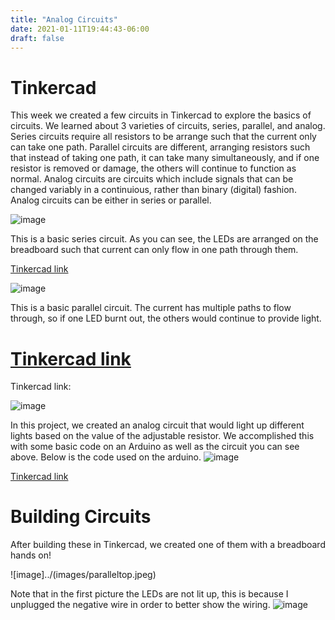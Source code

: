 ```yaml
---
title: "Analog Circuits"
date: 2021-01-11T19:44:43-06:00
draft: false
---
```


# Tinkercad
This week we created a few circuits in Tinkercad to explore the basics of circuits. We learned about 3 varieties of circuits, series, parallel, and analog. Series circuits require all resistors to be arrange such that the current only can take one path. Parallel circuits are different, arranging resistors such that instead of taking one path, it can take many simultaneously, and if one resistor is removed or damage, the others will continue to function as normal. Analog circuits are circuits which include signals that can be changed variably in a continuious, rather than binary (digital) fashion. Analog circuits can be either in series or parallel.

![image](../images/series.png)

This is a basic series circuit. As you can see, the LEDs are arranged on the breadboard such that current can only flow in one path through them.

[Tinkercad link](https://www.tinkercad.com/things/iTgSzZUdWof-terrific-tumelo/editel?tenant=circuits)

![image](../images/paralle.png)

This is a basic parallel circuit. The current has multiple paths to flow through, so if one LED burnt out, the others would continue to provide light.


[Tinkercad link](https://www.tinkercad.com/things/clRP9Yy7Rd2-stunning-bombul/editel)
=======
Tinkercad link:

![image](../images/stoplight.png)

In this project, we created an analog circuit that would light up different lights based on the value of the adjustable resistor. We accomplished this with some basic code on an Arduino as well as the circuit you can see above. Below is the code used on the arduino.
![image](../images/stoplightcode.png)


[Tinkercad link](https://www.tinkercad.com/things/aLr1blAbi39-incredible-gogo/editel)




# Building Circuits
After building these in Tinkercad, we created one of them with a breadboard hands on!

![image]../(images/paralleltop.jpeg)

Note that in the first picture the LEDs are not lit up, this is because I unplugged the negative wire in order to better show the wiring.
![image](../images/parallelside.jpeg)

